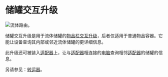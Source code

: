 # 储罐交互升级

![流体路由。](oredict:opencomputers:tankControllerUpgrade)

储罐交互升级是用于流体储罐的[物品栏交互升级](inventoryControllerUpgrade.md)，后者仅适用于普通物品容器。它能让设备查询其内部或邻近流体储罐的更详细信息。

此升级还可被装入[适配器](../block/adapter.md)上，让与[适配器](../block/adapter.md)相连接的[电脑](../general/computer.md)查询相邻[适配器](../block/adapter.md)的储罐的信息。

另请参见：[转运器](../block/transposer.md)。
